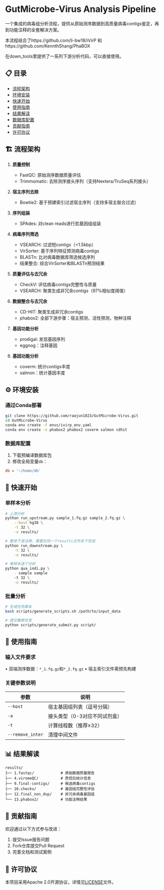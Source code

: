 # GutMicrobe-Virus Analysis Pipeline

一个集成的病毒组分析流程，提供从原始测序数据到高质量病毒contigs鉴定，再到功能注释的全套解决方案。

本流程结合了https://github.com/li-bw18/iVirP 和https://github.com/KennthShang/PhaBOX

在down_tools里提供了一系列下游分析代码，可以直接使用。
## 📋 目录
- [流程架构](#-流程架构)
- [环境安装](#-环境安装)
- [快速开始](#-快速开始)
- [使用指南](#-使用指南)
- [结果解读](#-结果解读)
- [数据库配置](#-数据库配置)
-  [贡献指南](#-贡献指南)
-  [许可协议](#-许可协议)


## 🏗 流程架构
1. **质量控制**
   - FastQC: 原始测序数据质量评估
   - Trimmomatic: 去除测序接头序列（支持Nextera/TruSeq系列接头）

2. **宿主序列去除**
   - Bowtie2: 基于预建索引过滤宿主序列（支持多宿主联合过滤）

3. **序列组装**
   - SPAdes: 对clean reads进行宏基因组组装

4. **病毒序列筛选**
   - VSEARCH: 过滤短contigs（<1.5kbp）
   - VirSorter: 基于序列特征预测病毒contigs
   - BLASTn: 比对病毒数据库筛选候选序列
   - 结果整合: 综合VirSorter和BLASTn预测结果

5. **质量评估与去冗余**
   - CheckV: 评估病毒contigs完整性与质量
   - VSEARCH: 聚类生成非冗余contigs（97%相似度阈值）

6. **数据整合与去冗余**
   - CD-HIT: 聚类生成非冗余contigs
   - phabox2: 全部下游步骤：宿主预测，活性预测，物种注释
7. **基因功能分析**
   - prodigal: 发现基因序列
   - eggnog：注释基因
8. **基因功能分析**
   - coverm: 统计contigs丰度
   - salmon：统计基因丰度
## ⚙ 环境安装

### 通过Conda部署
```bash
git clone https://github.com/raojun1023/GutMicrobe-Virus.git
cd GutMicrobe-Virus
conda env create -f envs/ivirp_env.yaml
conda env create -n phabox2 phabox2 coverm salmon cdhit
```

### 数据库配置
1. 下载预编译数据库包
2. 修改全局变量`db`：
```ini
db = '~/home/db'
```

## 🚀 快速开始
### 单样本分析
```bash
# 上游分析
python run_upstream.py sample_1.fq.gz sample_2.fq.gz \
    --host hg38 \
    -t 32 \
    -o results/

# 整体下游注释，需要在同一个results文件夹下完成
python run_downstream.py \
    -t 32 \
    -o results/

# 单样本逐个分析
python qua_indi.py \
    - sample sample
    -t 32 \
    -o results/

```

### 批量分析
```bash
# 生成任务脚本
bash scripts/generate_scripts.sh /path/to/input_data

# 提交集群任务
python scripts/generate_submit.py script/
```

## 📖 使用指南
### 输入文件要求
• 双端测序数据：`*_1.fq.gz`和`*_2.fq.gz`
• 宿主索引文件需预先构建

### 关键参数说明
| 参数             | 说明                          |
| ---------------- | ----------------------------- |
| `--host`         | 宿主基因组列表（逗号分隔）    |
| `-a`             | 接头类型（0-3对应不同试剂盒） |
| `-t`             | 计算线程数（推荐≥32）         |
| `--remove_inter` | 清理中间文件                  |

## 📊 结果解读
```
results/
├── 1.fastqc/            # 原始数据质量报告
├── 4.viromeQC/          # 质控后统计信息
├── 9.final-contigs/     # 候选病毒contigs
├── 10.checkv/           # 基因组完整性评估
├── 12.final_non_dup/    # 非冗余病毒基因组
└── 13.phabox2/          # 功能注释结果
```

## 🤝 贡献指南
欢迎通过以下方式参与改进：
1. 提交Issue报告问题
2. Fork仓库提交Pull Request
3. 完善文档和测试案例

## 📜 许可协议
本项目采用Apache 2.0开源协议，详情见[LICENSE](LICENSE)文件。
